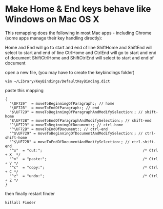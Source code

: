 # Make Home & End keys behave like Windows on Mac OS X

This remapping does the following in most Mac apps - including Chrome (some apps manage their key handling directly):

Home and End will go to start and end of line
ShiftHome and ShiftEnd will select to start and end of line
CtrlHome and CtrlEnd will go to start and end of document
ShiftCtrlHome and ShiftCtrlEnd will select to start and end of document

open a new file, (you may have to create the keybindings folder)


`vim ~/Library/KeyBindings/DefaultKeyBinding.dict`

paste this mapping

```
{
  "\UF729"  = moveToBeginningOfParagraph:; // home
  "\UF72B"  = moveToEndOfParagraph:; // end
  "$\UF729" = moveToBeginningOfParagraphAndModifySelection:; // shift-home
  "$\UF72B" = moveToEndOfParagraphAndModifySelection:; // shift-end
  "^\UF729" = moveToBeginningOfDocument:; // ctrl-home
  "^\UF72B" = moveToEndOfDocument:; // ctrl-end
  "^$\UF729" = moveToBeginningOfDocumentAndModifySelection:; // ctrl-shift-home
  "^$\UF72B" = moveToEndOfDocumentAndModifySelection:; // ctrl-shift-end
  "^x"  = "cut:";                                              /* Ctrl + X  */
  "^v"  = "paste:";                                            /* Ctrl + V */
  "^c"  = "copy:";                                             /* Ctrl + C */
  "^z"  = "undo:";                                             /* Ctrl + Z */
}
```

then finally restart finder

`killall Finder`
